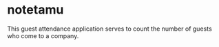 # notetamu
 This guest attendance application serves to count the number of guests who come to a company.
